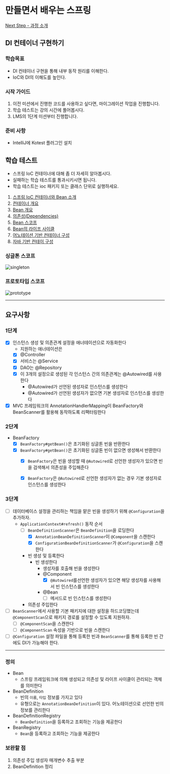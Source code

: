 # 만들면서 배우는 스프링
[Next Step - 과정 소개](https://edu.nextstep.camp/c/4YUvqn9V)

## DI 컨테이너 구현하기

### 학습목표
- DI 컨테이너 구현을 통해 내부 동작 원리를 이해한다.
- IoC와 DI의 이해도를 높인다.

### 시작 가이드
1. 이전 미션에서 진행한 코드를 사용하고 싶다면, 마이그레이션 작업을 진행합니다.
2. 학습 테스트는 강의 시간에 풀어봅시다.
3. LMS의 1단계 미션부터 진행합니다.

### 준비 사항
- IntelliJ에 Kotest 플러그인 설치

## 학습 테스트
- 스프링 IoC 컨테이너에 대해 좀 더 자세히 알아봅시다.
- 실패하는 학습 테스트를 통과시키시면 됩니다.
- 학습 테스트는 ioc 패키지 또는 클래스 단위로 실행하세요.

1. [스프링 IoC 컨테이너와 Bean 소개](study/src/test/kotlin/ioc/Introduction.kt)
2. [컨테이너 개요](study/src/test/kotlin/ioc/Container.kt)
3. [Bean 개요](study/src/test/kotlin/ioc/Bean.kt)
4. [의존성(Dependencies)](study/src/test/kotlin/ioc/Dependencies.kt)
5. [Bean 스코프](study/src/test/kotlin/ioc/BeanScopes.kt)
6. [Bean의 라이프 사이클](study/src/test/kotlin/ioc/Lifecycle.kt)
7. [어노테이션 기반 컨테이너 구성](study/src/test/kotlin/ioc/AnnotationBasedConfiguration.kt)
8. [자바 기반 컨테이 구성](study/src/test/kotlin/ioc/JavaBasedConfiguration.kt)

### 싱글톤 스코프
<img src="docs/images/singleton.png" alt="singleton">

### 프로토타입 스코프
<img src="docs/images/prototype.png" alt="prototype">

--- 

## 요구사항

### 1단계
- [x] 인스턴스 생성 및 의존관계 설정을 애너테이션으로 자동화한다
  - 지원하는 애너테이션은 
   - [x] @Controller
   - [x] 서비스는 @Service
   - [x] DAO는 @Repository
   - [x] 이 3개의 설정으로 생성된 각 인스턴스 간의 의존관계는 @Autowired를 사용한다
     - @Autowired가 선언된 생성자로 인스턴스를 생성한다
     - @Autowired가 선언된 생성자가 없으면 기본 생성자로 인스턴스를 생성한다

- [x] MVC 프레임워크의 AnnotationHandlerMapping이 BeanFactory와 BeanScanner를 활용해 동작하도록 리팩터링한다

### 2단계
- BeanFactory
  - [x] `BeanFactory#getBean()`은 초기화된 싱글톤 빈을 반환한다
  - [x] `BeanFactory#getBean()`은 초기화된 싱글톤 빈이 없으면 생성해서 반환한다
    - [x] `BeanFactory`은 빈을 생성할 때 `@Autowired`로 선언한 생성자가 있으면 빈을 검색해서 의존성을 주입해준다
    - [x] `BeanFactory`은 `@Autowired`로 선언한 생성자가 없는 경우 기본 생성자로 인스턴스를 생성한다


### 3단계
- [ ] 데이터베이스 설정을 관리하는 책임을 맡은 빈을 생성하기 위해 `@Configuration`을 추가하자.
  - `ApplicationContext#refresh()` 동작 순서
    - [ ] `BeanDefinitionScanner`은 `BeanDefinition`을 로딩한다
      - [x] `AnnotationBeanDefinitionScanner`이 `@Component`을 스캔한다
      - [x] `ConfigurationBeanDefinitionScanner`가 `@Configuration`을 스캔한다
    - 빈 생성 및 등록한다
      - 빈 생성한다
        - 생성자를 호출해 빈을 생성한다
        - @Component
          - [x] `@Autowired`를선언한 생성자가 있으면 해당 생성자를 사용해서 빈 인스턴스를 생성한다
        - @Bean
          - [ ] 메서드로 빈 인스턴스를 생성한다
    - 의존성 주입한다
- [ ] `BeanScanner`에서 사용할 기본 패키지에 대한 설정을 하드코딩했는데 `@ComponentScan`으로 패키지 경로를 설정할 수 있도록 지원하자.
  - [ ] `@ComponentScan`을 스캔한다
  - [ ] `@ComponentScan` 속성을 기반으로 빈을 스캔한다
- [ ] `@Configuration` 설정 파일을 통해 등록한 빈과 `BeanScanner`를 통해 등록한 빈 간에도 DI가 가능해야 한다.

----

### 정의
- Bean
  - 스프링 프레임워크에 의해 생성되고 의존성 및 라이프 사이클이 관리되는 객체를 의미한다
- BeanDefinition
  - 빈의 `이름`, `타입` 정보를 가지고 있다
  - 유형으로는 `AnnotationBeanDefinition`이 있다. 어노테이션으로 선언한 빈의 정보를 관리한다
- BeanDefinitionRegistry
  - `BeanDefinition`을 등록하고 조회하는 기능을 제공한다
- BeanRegistry
  - `Bean`을 등록하고 조회하는 기능을 제공한다

### 보완할 점

1. 의존성 주입 생성자 매개변수 추출 부분
2. BeanDefinition 정리